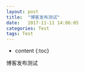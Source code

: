 ```yaml
---
layout: post
title:  "博客发布测试"
date:   2017-11-11 14:06:05
categories: Test
tags: Test
---
```


* content
{:toc}

博客发布测试
